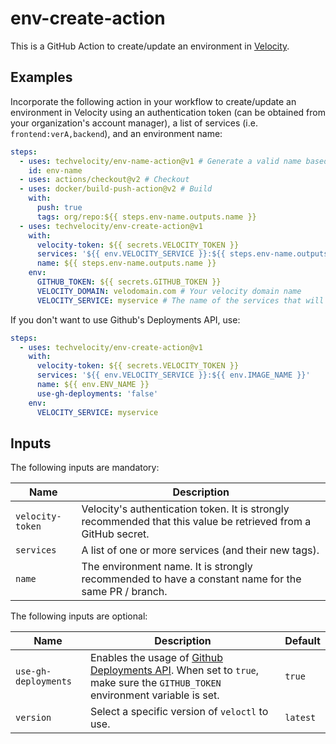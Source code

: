 # env-create-action

This is a GitHub Action to create/update an environment in [Velocity](https://velocity.tech/).

## Examples

Incorporate the following action in your workflow to create/update an environment in Velocity using an authentication token (can be obtained from your organization's account manager), a list of services (i.e. `frontend:verA,backend`), and an environment name:

```yml
steps:
  - uses: techvelocity/env-name-action@v1 # Generate a valid name based on the branch/PR
    id: env-name
  - uses: actions/checkout@v2 # Checkout
  - uses: docker/build-push-action@v2 # Build
    with:
      push: true
      tags: org/repo:${{ steps.env-name.outputs.name }}
  - uses: techvelocity/env-create-action@v1
    with:
      velocity-token: ${{ secrets.VELOCITY_TOKEN }}
      services: '${{ env.VELOCITY_SERVICE }}:${{ steps.env-name.outputs.name }}'
      name: ${{ steps.env-name.outputs.name }}
    env:
      GITHUB_TOKEN: ${{ secrets.GITHUB_TOKEN }}
      VELOCITY_DOMAIN: velodomain.com # Your velocity domain name
      VELOCITY_SERVICE: myservice # The name of the services that will show in Github Actions
```

If you don't want to use Github's Deployments API, use:

```yml
steps:
  - uses: techvelocity/env-create-action@v1
    with:
      velocity-token: ${{ secrets.VELOCITY_TOKEN }}
      services: '${{ env.VELOCITY_SERVICE }}:${{ env.IMAGE_NAME }}'
      name: ${{ env.ENV_NAME }}
      use-gh-deployments: 'false'
    env:
      VELOCITY_SERVICE: myservice
```

## Inputs

The following inputs are mandatory:

| Name             | Description                                                                                                    |
| ---------------- | -------------------------------------------------------------------------------------------------------------- |
| `velocity-token` | Velocity's authentication token. It is strongly recommended that this value be retrieved from a GitHub secret. |
| `services`       | A list of one or more services (and their new tags).                                                           |
| `name`           | The environment name. It is strongly recommended to have a constant name for the same PR / branch.             |

The following inputs are optional:

| Name                 | Description                                                                                                                                                                               | Default  |
| -------------------- | ----------------------------------------------------------------------------------------------------------------------------------------------------------------------------------------- | -------- |
| `use-gh-deployments` | Enables the usage of [Github Deployments API](https://docs.github.com/en/rest/reference/repos#deployments). When set to `true`, make sure the `GITHUB_TOKEN` environment variable is set. | `true`   |
| `version`            | Select a specific version of `veloctl` to use.                                                                                                                                            | `latest` |
